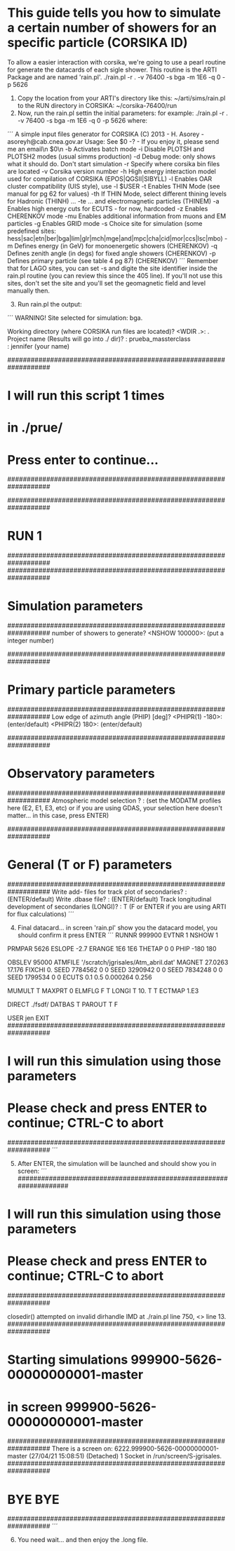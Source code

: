 # This guide tells you how to simulate a certain number of showers for an specific particle (CORSIKA ID)

To allow a easier interaction with corsika, we're going to use a pearl routine for generate the datacards of each sigle shower.
This routine is the ARTI Package and are named 'rain.pl'. ./rain.pl -r . -v 76400 -s bga -m 1E6 -q 0 -p 5626

1. Copy the location from your ARTI's directory like this: ~/arti/sims/rain.pl to the RUN directory in CORSIKA: ~/corsika-76400/run
2. Now, run the rain.pl settin the initial parameters: for example: ./rain.pl -r . -v 76400 -s bga -m 1E6 -q 0 -p 5626 where:

´´´
A simple input files generator for CORSIKA
       (C) 2013 - H. Asorey - asoreyh\@cab.cnea.gov.ar
       Usage: See $0 -?  - If you enjoy it, please send me an email\n
       $0\n
       -b                                  Activates batch mode
       -i                                  Disable PLOTSH and PLOTSH2 modes (usual simms production)
       -d                                  Debug mode: only shows what it should do. Don't start simulation
       -r  <working directory>             Specify where corsika bin files are located
       -v  <version>                       Corsika version number
       -h  <high energy interaction model> High energy interaction model used for compilation of CORSIKA (EPOS|QGSII|SIBYLL)
       -l  <cluster user name>             Enables OAR cluster compatibility (UIS style), use -l \$USER
       -t  <EFRCTHN> <WMAX> <RMAX>         Enables THIN Mode (see manual for pg 62 for values)
       -th <THINRAT> <WEITRAT>             If THIN Mode, select different thining levels for Hadronic (THINH) ...
       -te <THINRAT> <WEITRAT>             ... and electromagnetic particles (THINEM)
       -a                                  Enables high energy cuts for ECUTS - for now, hardcoded
       -z                                  Enables CHERENKOV mode
       -mu                                 Enables additional information from muons and EM particles
       -g                                  Enables GRID mode
       -s <site>                           Choice site for simulation (some predefined sites: hess|sac|etn|ber|bga|lim|glr|mch|mge|and|mpc|cha|cid|mor|ccs|lsc|mbo)
       -m <energy>                         Defines energy (in GeV) for monoenergetic showers (CHERENKOV)
       -q <theta>                          Defines zenith angle (in degs) for fixed angle showers (CHERENKOV)
       -p <prmpar>                         Defines primary particle (see table 4 pg 87) (CHERENKOV)
  ´´´
Remember that for LAGO sites, you can set -s and digite the site identifier inside the rain.pl routine (you can review this since the 405 line).
If you'll not use this sites, don't set the site and you'll set the geomagnetic field and level manually then.
  
3. Run rain.pl the output:

´´´
WARNING! Site selected for simulation: bga.

Working directory (where CORSIKA run files are located)?
<WDIR .>: .
Project name (Results will go into ./<project> dir)?
<DIRECT monobga>: prueba_massterclass  
<USER LAGO>: jennifer (your name)
  
###################################################################
# I will run this script 1 times
# in ./prue/
# Press enter to continue...
###################################################################

###################################################################
# RUN 1
###################################################################
###################################################################
# Simulation parameters
###################################################################
number of showers to generate?
<NSHOW 100000>: (put a integer number)

###################################################################
# Primary particle parameters
###################################################################
Low edge of azimuth angle (PHIP) [deg]?
<PHIPR(1) -180>: (enter/default)
<PHIPR(2) 180>: (enter/default)

###################################################################
# Observatory parameters
###################################################################
Atmospheric model selection ?
<ATMOSPHERE E1>: (set the MODATM profiles here (E2, E1, E3, etc) or if you are using GDAS, your selection here doesn't matter... in this case, press ENTER)

###################################################################
# General (T or F) parameters
###################################################################
Write add- files for track plot of secondaries?
<PLOTSH F>: (ENTER/default)
Write .dbase file?
<DATBAS T>: (ENTER/default)
Track longitudinal development of secondaries (LONGI)?
<LLONGI F>: T (F or ENTER if you are using ARTI for flux calculations)
´´´
	
4. Final datacard... in screen 'rain.pl' show you the datacard model, you should confirm it press ENTER
´´´
RUNNR       999900
EVTNR       1
NSHOW       1

PRMPAR      5626
ESLOPE      -2.7
ERANGE      1E6 1E6
THETAP      0 0
PHIP        -180 180

OBSLEV      95000
ATMFILE     '/scratch/jgrisales/Atm_abril.dat'
MAGNET      27.0263 17.176
FIXCHI      0.
SEED        7784562   0   0
SEED        3290942   0   0
SEED        7834248   0   0
SEED        1799534   0   0
ECUTS       0.1 0.5 0.000264 0.256



MUMULT      T
MAXPRT      0
ELMFLG      F   T
LONGI       T  10.  T  T
ECTMAP      1.E3


DIRECT      ./fsdf/
DATBAS      T
PAROUT      T F
 

 

 

USER        jen
EXIT
###################################################################
# I will run this simulation using those parameters
# Please check and press ENTER to continue; CTRL-C to abort
###################################################################
´´´

5. After ENTER, the simulation will be launched and should show you in screen:
´´´
###################################################################
# I will run this simulation using those parameters
# Please check and press ENTER to continue; CTRL-C to abort
###################################################################

closedir() attempted on invalid dirhandle IMD at ./rain.pl line 750, <> line 13.
###################################################################
# Starting simulations 999900-5626-00000000001-master
# in screen 999900-5626-00000000001-master
###################################################################
There is a screen on:
	6222.999900-5626-00000000001-master	(27/04/21 15:08:51)	(Detached)
1 Socket in /run/screen/S-jgrisales.
###################################################################
# BYE BYE
###################################################################
´´´

6. You need wait... and then enjoy the .long file.





  

